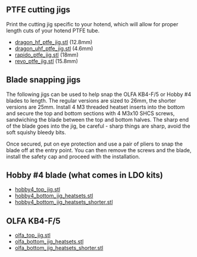 ## PTFE cutting jigs

Print the cutting jig specific to your hotend, which will allow for proper length cuts of your hotend PTFE tube.

- [dragon_hf_ptfe_jig.stl](https://github.com/thunderkeys/FilamATrix/blob/main/STLs/cutting_jigs/dragon_hf_ptfe_jig.stl) (12.8mm)
- [dragon_uhf_ptfe_jig.stl](https://github.com/thunderkeys/FilamATrix/blob/main/STLs/cutting_jigs/dragon_uhf_ptfe_jig.stl) (4.6mm)
- [rapido_ptfe_jig.stl](https://github.com/thunderkeys/FilamATrix/blob/main/STLs/cutting_jigs/rapido_ptfe_jig.stl) (18mm)
- [revo_ptfe_jig.stl](https://github.com/thunderkeys/FilamATrix/blob/main/STLs/cutting_jigs/revo_ptfe_jig) (15.8mm)

## Blade snapping jigs
The following jigs can be used to help snap the OLFA KB4-F/5 or Hobby #4 blades to length.  The regular versions are sized to 26mm, the shorter versions are 25mm. Install 4 M3 threaded heatset inserts into the bottom and secure the top and bottom sections with 4 M3x10 SHCS screws, sandwiching the blade between the top and bottom halves.  The sharp end of the blade goes into the jig, be careful - sharp things are sharp, avoid the soft squishy bleedy bits.

Once secured, put on eye protection and use a pair of pliers to snap the blade off at the entry point. You can then remove the screws and the blade, install the safety cap and proceed with the installation.

## Hobby #4 blade (what comes in LDO kits)
- [hobby4_top_jig.stl](https://github.com/thunderkeys/FilamATrix/blob/main/STLs/cutting_jigs/hobby4_top_jig.stl)
- [hobby4_bottom_jig_heatsets.stl](https://github.com/thunderkeys/FilamATrix/blob/main/STLs/cutting_jigs/hobby4_bottom_jig_heatsets.stl)
- [hobby4_bottom_jig_heatsets_shorter.stl](https://github.com/thunderkeys/FilamATrix/blob/main/STLs/cutting_jigs/hobby4_bottom_jig_heatsets_shorter.stl)

## OLFA KB4-F/5
- [olfa_top_jig.stl](https://github.com/thunderkeys/FilamATrix/blob/main/STLs/cutting_jigs/olfa_top_jig.stl)
- [olfa_bottom_jig_heatsets.stl](https://github.com/thunderkeys/FilamATrix/blob/main/STLs/cutting_jigs/olfa_bottom_jig_heatsets.stl)
- [olfa_bottom_jig_heatsets_shorter.stl](https://github.com/thunderkeys/FilamATrix/blob/main/STLs/cutting_jigs/olfa_bottom_jig_heatsets_shorter.stl)
